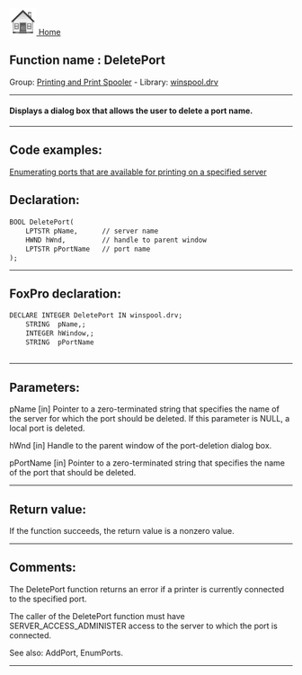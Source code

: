[<img src="../../images/home.png"> Home ](https://github.com/VFPX/Win32API)  

## Function name : DeletePort
Group: [Printing and Print Spooler](../../functions_group.md#Printing_and_Print_Spooler)  -  Library: [winspool.drv](../../Libraries.md#winspool.drv)  
***  


#### Displays a dialog box that allows the user to delete a port name.
***  


## Code examples:
[Enumerating ports that are available for printing on a specified server](../../samples/sample_334.md)  

## Declaration:
```foxpro  
BOOL DeletePort(
	LPTSTR pName,      // server name
	HWND hWnd,         // handle to parent window
	LPTSTR pPortName   // port name
);  
```  
***  


## FoxPro declaration:
```foxpro  
DECLARE INTEGER DeletePort IN winspool.drv;
	STRING  pName,;
	INTEGER hWindow,;
	STRING  pPortName
  
```  
***  


## Parameters:
pName 
[in] Pointer to a zero-terminated string that specifies the name of the server for which the port should be deleted. If this parameter is NULL, a local port is deleted. 

hWnd 
[in] Handle to the parent window of the port-deletion dialog box. 

pPortName 
[in] Pointer to a zero-terminated string that specifies the name of the port that should be deleted. 
  
***  


## Return value:
If the function succeeds, the return value is a nonzero value.  
***  


## Comments:
The DeletePort function returns an error if a printer is currently connected to the specified port.   
  
The caller of the DeletePort function must have SERVER_ACCESS_ADMINISTER access to the server to which the port is connected.  
  
See also: AddPort, EnumPorts.  
  
***  

